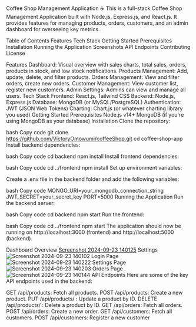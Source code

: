Coffee Shop Management Application ☕️
This is a full-stack Coffee Shop Management Application built with Node.js, Express.js, and React.js. It provides features for managing products, orders, customers, and an admin dashboard for overseeing key metrics.

Table of Contents
Features
Tech Stack
Getting Started
Prerequisites
Installation
Running the Application
Screenshots
API Endpoints
Contributing
License

Features
Dashboard: Visual overview with sales charts, total sales, orders, products in stock, and low stock notifications.
Products Management: Add, update, delete, and filter products.
Orders Management: View and filter orders, create new orders.
Customer Management: View customer list, register new customers.
Admin Settings: Admins can view and manage all users.
Tech Stack
Frontend: React.js, Tailwind CSS
Backend: Node.js, Express.js
Database: MongoDB (or MySQL/PostgreSQL)
Authentication: JWT (JSON Web Tokens)
Charting: Chart.js (or whatever charting library you used)
Getting Started
Prerequisites
Node.js v14+
MongoDB (if you're using MongoDB as your database)
Installation
Clone the repository:

bash
Copy code
git clone https://github.com/VictoryOmowumi/coffeeShop.git
cd coffee-shop-app
Install backend dependencies:

bash
Copy code
cd backend
npm install
Install frontend dependencies:

bash
Copy code
cd ../frontend
npm install
Set up environment variables:

Create a .env file in the backend folder and add the following variables:

bash
Copy code
MONGO_URI=your_mongodb_connection_string
JWT_SECRET=your_secret_key
PORT=5000
Running the Application
Run the backend server:

bash
Copy code
cd backend
npm start
Run the frontend:

bash
Copy code
cd ../frontend
npm start
The application should now be running on http://localhost:3000 (frontend) and http://localhost:5000 (backend).

Dashboard Overview
[Screenshot 2024-09-23 140125](https://github.com/user-attachments/assets/618440f6-4476-4f9e-b152-e0efbd15dc0c)
Settings
![Screenshot 2024-09-23 140102](https://github.com/user-attachments/assets/c9061d6d-f76c-43a1-a05e-056ffd3dd6b0)
Login Page
![Screenshot 2024-09-23 140222](https://github.com/user-attachments/assets/ecfeac8e-235f-4b0a-8a62-b132777c1d54)
Settings Page
![Screenshot 2024-09-23 140203](https://github.com/user-attachments/assets/ae3aa82c-8630-4362-8556-8319fe4220c0)
Orders Page
.![Screenshot 2024-09-23 140144](https://github.com/user-attachments/assets/f5b18c25-1f9a-4278-ac76-cd73b6e80137)
API Endpoints
Here are some of the key API endpoints used in the backend:

GET /api/products: Fetch all products.
POST /api/products: Create a new product.
PUT /api/products/
: Update a product by ID.
DELETE /api/products/
: Delete a product by ID.
GET /api/orders: Fetch all orders.
POST /api/orders: Create a new order.
GET /api/customers: Fetch all customers.
POST /api/customers: Register a new customer




